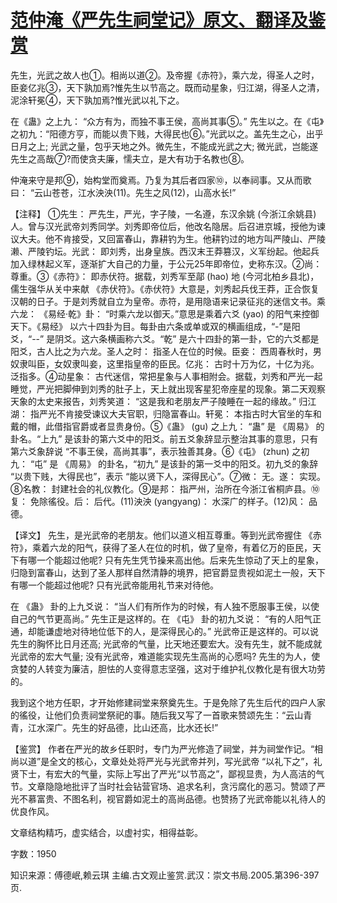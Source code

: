 # [范仲淹《严先生祠堂记》原文、翻译及鉴赏](https://www.vrrw.net/wx/14130.html)

先生，光武之故人也①。相尚以道②。及帝握《赤符》，乘六龙，得圣人之时，臣妾亿兆③，天下孰加焉?惟先生以节高之。既而动星象，归江湖，得圣人之清，泥涂轩冕④，天下孰加焉?惟光武以礼下之。

在《蛊》之上九： “众方有为，而独不事王侯，高尚其事⑤。” 先生以之。在《屯》之初九：“阳德方亨，而能以贵下贱，大得民也⑥。”光武以之。盖先生之心，出乎日月之上; 光武之量，包乎天地之外。微先生，不能成光武之大; 微光武，岂能遂先生之高哉⑦?而使贪夫廉，懦夫立，是大有功于名教也⑧。

仲淹来守是邦⑨，始构堂而奠焉。乃复为其后者四家⑩，以奉祠事。又从而歌曰： “云山苍苍，江水泱泱(11)。先生之风(12)，山高水长!”



【注释】 ①先生： 严先生，严光，字子陵，一名遵，东汉余姚 (今浙江余姚县)人。曾与汉光武帝刘秀同学。刘秀即帝位后，他改名隐居。后召进京城，授他为谏议大夫。他不肯接受，又回富春山，靠耕钓为生。他耕钓过的地方叫严陵山、严陵濑、严陵钓坛。光武： 即刘秀，出身皇族。西汉末王莽篡汉，义军纷起。他起兵加入绿林起义军，逐渐扩大自己的力量，于公元25年即帝位，史称东汉。②尚： 尊重。③《赤符》： 即赤伏符。据载，刘秀军至鄗 (hao) 地 (今河北柏乡县北)，儒生强华从关中来献 《赤伏符》。《赤伏符》大意是，刘秀起兵伐王莽，正合恢复汉朝的日子。于是刘秀就自立为皇帝。赤符，是用隐语来记录征兆的迷信文书。乘六龙： 《易经·乾》卦： “时乘六龙以御天。”意思是乘着六爻 (yao) 的阳气来控御天下。《易经》 以六十四卦为目。每卦由六条或单或双的横画组成，“-”是阳爻，“--” 是阴爻。这六条横画称六爻。“乾” 是六十四卦的第一卦，它的六爻都是阳爻，古人比之为六龙。圣人之时： 指圣人在位的时候。臣妾： 西周春秋时，男奴隶叫臣，女奴隶叫妾，这里指皇帝的臣民。亿兆： 古时十万为亿，十亿为兆。泛指多。④动星象： 古代迷信，常把星象与人事相附会。据载，刘秀和严光一起睡觉，严光把脚伸到刘秀的肚子上，天上就出现客星犯帝座星的现象。第二天观察天象的太史来报告，刘秀笑道： “这是我和老朋友严子陵睡在一起的缘故。” 归江湖： 指严光不肯接受谏议大夫官职，归隐富春山。轩冕： 本指古时大官坐的车和戴的帽，此借指官爵或者显贵身份。⑤《蛊》 (gu) 之上九： “蛊” 是 《周易》 的卦名。“上九” 是该卦的第六爻中的阳爻。前五爻象辞显示整治其事的意思，只有第六爻象辞说 “不事王侯，高尚其事”，表示独善其身。⑥《屯》 (zhun) 之初九： “屯” 是 《周易》 的卦名，“初九” 是该卦的第一爻中的阳爻。初九爻的象辞 “以贵下贱，大得民也”，表示 “能以贤下人，深得民心”。⑦微： 无。遂： 实现。⑧名教： 封建社会的礼仪教化。⑨是邦： 指严州，治所在今浙江省桐庐县。⑩复： 免除徭役。后： 后代。(11)泱泱 (yangyang)： 水深广的样子。(12)风： 品德。

【译文】 先生，是光武帝的老朋友。他们以道义相互尊重。等到光武帝握住 《赤符》，乘着六龙的阳气，获得了圣人在位的时机，做了皇帝，有着亿万的臣民，天下有哪一个能超过他呢? 只有先生凭节操来高出他。后来先生惊动了天上的星象，归隐到富春山，达到了圣人那样自然清静的境界，把官爵显贵视如泥土一般，天下有哪一个能超过他呢? 只有光武帝能用礼节来对待他。

在 《蛊》 卦的上九爻说： “当人们有所作为的时候，有人独不愿服事王侯，以使自己的气节更高尚。” 先生正是这样的。在 《屯》 卦的初九爻说： “有的人阳气正通，却能谦虚地对待地位低下的人，是深得民心的。” 光武帝正是这样的。可以说先生的胸怀比日月还高; 光武帝的气量，比天地还要宏大。没有先生，就不能成就光武帝的宏大气量; 没有光武帝，难道能实现先生高尚的心愿吗? 先生的为人，使贪婪的人转变为廉洁，胆怯的人变得意志坚强，这对于维护礼仪教化是有很大功劳的。

我到这个地方任职，才开始修建祠堂来祭奠先生。于是免除了先生后代的四户人家的徭役，让他们负责祠堂祭祀的事。随后我又写了一首歌来赞颂先生：“云山青青，江水深广。先生的好品德，比山还高，比水还长!”

【鉴赏】 作者在严光的故乡任职时，专门为严光修造了祠堂，并为祠堂作记。“相尚以道”是全文的核心，文章处处将严光与光武帝并列，写光武帝 “以礼下之”，礼贤下士，有宏大的气量，实际上写出了严光“以节高之”，鄙视显贵，为人高洁的气节。文章隐隐地批评了当时社会钻营官场、追求名利，贪污腐化的恶习。赞颂了严光不慕富贵、不图名利，视官爵如泥土的高尚品德。也赞扬了光武帝能以礼待人的优良作风。

文章结构精巧，虚实结合，以虚衬实，相得益彰。

字数：1950

知识来源：傅德岷,赖云琪 主编.古文观止鉴赏.武汉：崇文书局.2005.第396-397页.

